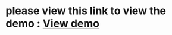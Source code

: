  <h1>please view this link to view the demo :  <a href="https://zedcode7.github.io/mglagency/" target=" ">View demo  </a></h1>
